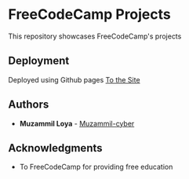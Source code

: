 # FreeCodeCamp Projects
This repository showcases FreeCodeCamp's projects

## Deployment

Deployed using Github pages
[To the Site](https://muzammil-cyber.github.io/freecodecamp-projects/)

## Authors

* **Muzammil Loya**  - [Muzammil-cyber](https://github.com/Muzammil-cyber)


## Acknowledgments

* To FreeCodeCamp for providing free education

